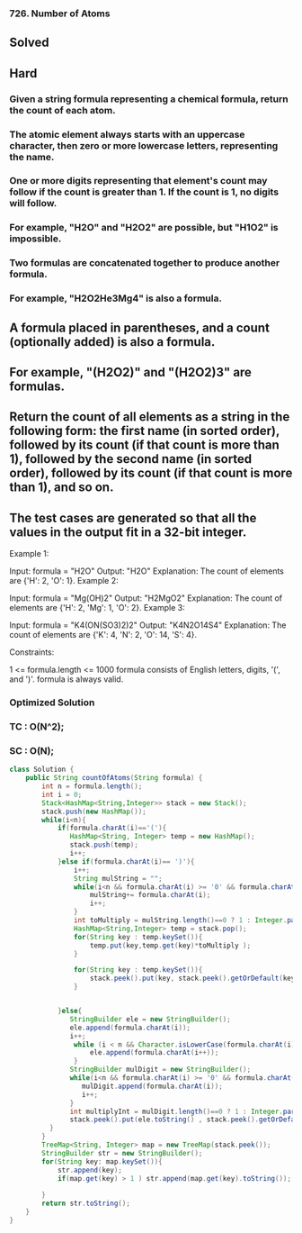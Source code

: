 ### 726. Number of Atoms
## Solved
## Hard

### Given a string formula representing a chemical formula, return the count of each atom.

### The atomic element always starts with an uppercase character, then zero or more lowercase letters, representing the name.

### One or more digits representing that element's count may follow if the count is greater than 1. If the count is 1, no digits will follow.

### For example, "H2O" and "H2O2" are possible, but "H1O2" is impossible.
### Two formulas are concatenated together to produce another formula.

### For example, "H2O2He3Mg4" is also a formula.
## A formula placed in parentheses, and a count (optionally added) is also a formula.

## For example, "(H2O2)" and "(H2O2)3" are formulas.
## Return the count of all elements as a string in the following form: the first name (in sorted order), followed by its count (if that count is more than 1), followed by the second name (in sorted order), followed by its count (if that count is more than 1), and so on.

## The test cases are generated so that all the values in the output fit in a 32-bit integer.

 

Example 1:

Input: formula = "H2O"
Output: "H2O"
Explanation: The count of elements are {'H': 2, 'O': 1}.
Example 2:

Input: formula = "Mg(OH)2"
Output: "H2MgO2"
Explanation: The count of elements are {'H': 2, 'Mg': 1, 'O': 2}.
Example 3:

Input: formula = "K4(ON(SO3)2)2"
Output: "K4N2O14S4"
Explanation: The count of elements are {'K': 4, 'N': 2, 'O': 14, 'S': 4}.
 

Constraints:

1 <= formula.length <= 1000
formula consists of English letters, digits, '(', and ')'.
formula is always valid.



### Optimized Solution 
### TC : O(N^2);
### SC : O(N);


```java
class Solution {
    public String countOfAtoms(String formula) {
        int n = formula.length();
        int i = 0;
        Stack<HashMap<String,Integer>> stack = new Stack();
        stack.push(new HashMap());
        while(i<n){
            if(formula.charAt(i)=='('){
               HashMap<String, Integer> temp = new HashMap();
               stack.push(temp);
               i++;
            }else if(formula.charAt(i)== ')'){
                i++;
                String mulString = "";
                while(i<n && formula.charAt(i) >= '0' && formula.charAt(i) <= '9'){
                    mulString+= formula.charAt(i);
                    i++;
                }
                int toMultiply = mulString.length()==0 ? 1 : Integer.parseInt(mulString);
                HashMap<String,Integer> temp = stack.pop();
                for(String key : temp.keySet()){
                    temp.put(key,temp.get(key)*toMultiply );
                } 

                for(String key : temp.keySet()){
                    stack.peek().put(key, stack.peek().getOrDefault(key,0)+ temp.get(key));
                }


            }else{
               StringBuilder ele = new StringBuilder();
               ele.append(formula.charAt(i));
               i++;
                while (i < n && Character.isLowerCase(formula.charAt(i))) {
                    ele.append(formula.charAt(i++));
                }
               StringBuilder mulDigit = new StringBuilder();
               while(i<n && formula.charAt(i) >= '0' && formula.charAt(i) <= '9'){
                  mulDigit.append(formula.charAt(i));
                  i++;
               }
               int multiplyInt = mulDigit.length()==0 ? 1 : Integer.parseInt(mulDigit.toString());
               stack.peek().put(ele.toString() , stack.peek().getOrDefault(ele.toString(), 0)+ multiplyInt);               
          }
        }
        TreeMap<String, Integer> map = new TreeMap(stack.peek());
        StringBuilder str = new StringBuilder();
        for(String key: map.keySet()){
            str.append(key);
            if(map.get(key) > 1 ) str.append(map.get(key).toString());
            
        }
        return str.toString();
    }
}
```